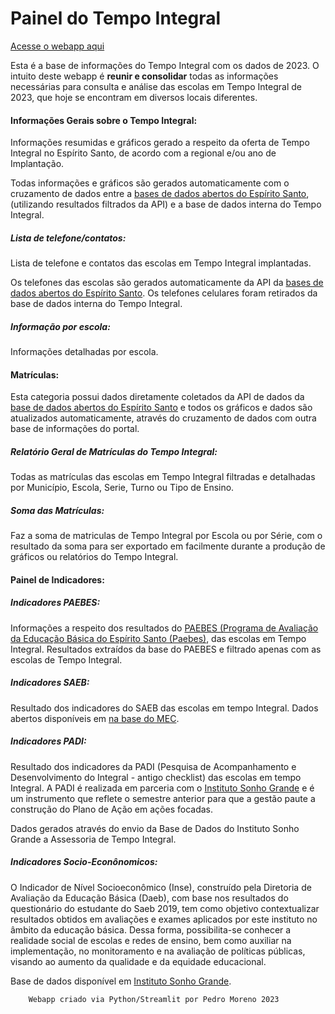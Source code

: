 # Painel do Tempo Integral

[Acesse o webapp aqui](https://tempointegrales.streamlit.app/)

Esta é a base de informações do Tempo Integral com os dados de 2023. O intuito deste webapp é 
**reunir e consolidar**
todas as informações necessárias para consulta e análise das escolas em Tempo Integral de 2023, que hoje se 
encontram em diversos locais diferentes.

#### Informações Gerais sobre o Tempo Integral:

Informações resumidas e gráficos gerado a respeito da oferta de Tempo Integral no Espírito Santo, de acordo com a 
regional e/ou ano de Implantação.

Todas informações e gráficos são gerados automaticamente com o cruzamento de dados entre a [bases de dados abertos 
do Espírito Santo](https://dados.es.gov.br/), (utilizando resultados filtrados da API) e a base de dados interna 
do Tempo Integral.

##### Lista de telefone/contatos:
Lista de telefone e contatos das escolas em Tempo Integral implantadas.

Os telefones das escolas são gerados automaticamente da API da [bases de dados abertos 
do Espírito Santo](https://dados.es.gov.br/). Os telefones celulares foram retirados da base de dados interna do 
Tempo Integral.

##### Informação por escola:
Informações detalhadas por escola.

#### Matrículas:

Esta categoria possui dados diretamente coletados da API de dados da [base de dados abertos 
do Espírito Santo](https://dados.es.gov.br/) e todos os gráficos e dados são atualizados automaticamente, através do
cruzamento de dados com outra base de informações do portal.

##### Relatório Geral de Matrículas do Tempo Integral:
Todas as matrículas das escolas em Tempo Integral filtradas e detalhadas por Município, Escola, Serie, Turno ou
Tipo de Ensino.

##### Soma das Matrículas:

Faz a soma de matriculas de Tempo Integral por Escola ou por Série, com o resultado da soma para ser exportado em 
facilmente durante a produção de gráficos ou relatórios do Tempo Integral.

#### Painel de Indicadores:
##### Indicadores PAEBES:
Informações a respeito dos resultados do [PAEBES (Programa de Avaliação da Educação Básica do Espírito Santo 
(Paebes)](https://avaliacaoemonitoramentoespiritosanto.caeddigital.net/),
das escolas em Tempo Integral. Resultados extraídos da base do PAEBES e filtrado apenas com as escolas de Tempo 
Integral.

##### Indicadores SAEB:

Resultado dos indicadores do SAEB das escolas em tempo Integral. Dados abertos disponíveis em 
[na base do MEC](https://www.gov.br/inep/pt-br/areas-de-atuacao/avaliacao-e-exames-educacionais/saeb/resultados).

##### Indicadores PADI:

Resultado dos indicadores da PADI  (Pesquisa de Acompanhamento e Desenvolvimento do Integral - antigo checklist) 
das escolas em tempo Integral. A PADI é realizada em parceria com o 
[Instituto Sonho Grande](https://www.sonhogrande.org/l/pt) e é um instrumento que reflete o semestre anterior para 
que a gestão paute a construção do Plano de Ação em ações focadas.

Dados gerados através do envio da Base de Dados do Instituto Sonho Grande a Assessoria de Tempo Integral.

##### Indicadores Socio-Econônomicos:

O Indicador de Nível Socioeconômico (Inse), construído pela Diretoria de Avaliação da
Educação Básica (Daeb), com base nos resultados do questionário do estudante do Saeb 2019,
tem como objetivo contextualizar resultados obtidos em avaliações e exames aplicados por este
instituto no âmbito da educação básica. Dessa forma, possibilita-se conhecer a realidade social
de escolas e redes de ensino, bem como auxiliar na implementação, no monitoramento e na
avaliação de políticas públicas, visando ao aumento da qualidade e da equidade educacional. 
 
Base de dados disponível em [Instituto Sonho Grande](https://www.gov.br/inep/pt-br/acesso-a-informacao/dados-abertos/indicadores-educacionais/nivel-socioeconomico).



        Webapp criado via Python/Streamlit por Pedro Moreno 2023

